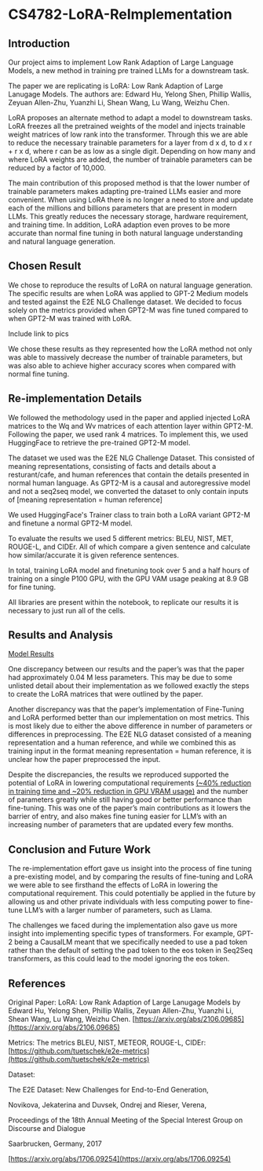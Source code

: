 # CS4782-LoRA-ReImplementation

## Introduction

Our project aims to implement Low Rank Adaption of Large Language Models, a new method in training pre trained LLMs for a downstream task. 

The paper we are replicating is LoRA: Low Rank Adaption of Large Lanugage Models. The authors are: Edward Hu, Yelong Shen, Phillip Wallis, Zeyuan Allen-Zhu, Yuanzhi Li, Shean Wang, Lu Wang, Weizhu Chen.

LoRA proposes an alternate method to adapt a model to downstream tasks. LoRA freezes all the pretrained weights of the model and injects trainable weight matrices of low rank into the transformer. Through this we are able to reduce the necessary trainable parameters for a layer from d x d, to d x r + r x d, where r can be as low as a single digit. Depending on how many and where LoRA weights are added, the number of trainable parameters can be reduced by a factor of 10,000.

The main contribution of this proposed method is that the lower number of trainable parameters makes adapting pre-trained LLMs easier and more convenient. When using LoRA there is no longer a need to store and update each of the millions and billions parameters that are present in modern LLMs. This greatly reduces the necessary storage, hardware requirement, and training time. In addition, LoRA adaption even proves to be more accurate than normal fine tuning in both natural language understanding and natural language generation.

## Chosen Result

We chose to reproduce the results of LoRA on natural language generation. The specific results are when LoRA was applied to GPT-2 Medium models and tested against the E2E NLG Challenge dataset. We decided to focus solely on the metrics provided when GPT2-M was fine tuned compared to when GPT2-M was trained with LoRA.

Include link to pics

We chose these results as they represented how the LoRA method not only was able to massively decrease the number of trainable parameters, but was also able to achieve higher accuracy scores when compared with normal fine tuning.

## Re-implementation Details

We followed the methodology used in the paper and applied injected LoRA matrices to the Wq and Wv matrices of each attention layer within GPT2-M. Following the paper, we used rank 4 matrices. To implement this, we used HuggingFace to retrieve the pre-trained GPT2-M model. 

The dataset we used was the E2E NLG Challenge Dataset. This consisted of meaning representations, consisting of facts and details about a resturant/cafe, and human references that contain the details presented in normal human language. As GPT2-M is a causal and autoregressive model and not a seq2seq model, we converted the dataset to only contain inputs of [meaning representation = human reference] 

We used HuggingFace's Trainer class to train both a LoRA variant GPT2-M and finetune a normal GPT2-M model. 

To evaluate the results we used 5 different metrics: BLEU, NIST, MET, ROUGE-L, and CIDEr. All of which compare a given sentence and calculate how similar/accurate it is given reference sentences.

In total, training LoRA model and finetuning took over 5 and a half hours of training on a single P100 GPU, with the GPU VAM usage peaking at 8.9 GB for fine tuning.

All libraries are present within the notebook, to replicate our results it is necessary to just run all of the cells.

## Results and Analysis

[Model Results](/results/model_results.PNG)

One discrepancy between our results and the paper’s was that the paper had approximately 0.04 M less parameters. This may be due to some unlisted detail about their implementation as we followed exactly the steps to create the LoRA matrices that were outlined by the paper.

Another discrepancy was that the paper’s implementation of Fine-Tuning and LoRA performed better than our implementation on most metrics. This is most likely due to either the above difference in number of parameters or differences in preprocessing. The E2E NLG dataset consisted of a meaning representation and a human reference, and while we combined this as training input in the format meaning representation = human reference, it is unclear how the paper preprocessed the input.

Despite the discrepancies, the results we reproduced supported the potential of LoRA in lowering computational requirements [(~40% reduction in training time and ~20% reduction in GPU VRAM usage)](results/model_runtime.PNG) and the number of parameters greatly while still having good or better performance than fine-tuning. This was one of the paper’s main contributions as it lowers the barrier of entry, and also makes fine tuning easier for LLM’s with an increasing number of parameters that are updated every few months.

## Conclusion and Future Work

The re-implementation effort gave us insight into the process of fine tuning a pre-existing model, and by comparing the results of fine-tuning and LoRA we were able to see firsthand the effects of LoRA in lowering the computational requirement. This could potentially be applied in the future by allowing us and other private individuals with less computing power to fine-tune LLM’s with a larger number of parameters, such as Llama.

The challenges we faced during the implementation also gave us more insight into implementing specific types of transformers. For example, GPT-2 being a CausalLM meant that we specifically needed to use a pad token rather than the default of setting the pad token to the eos token in Seq2Seq transformers, as this could lead to the model ignoring the eos token.

## References

Original Paper: LoRA: Low Rank Adaption of Large Lanugage Models by Edward Hu, Yelong Shen, Phillip Wallis, Zeyuan Allen-Zhu, Yuanzhi Li, Shean Wang, Lu Wang, Weizhu Chen. [https://arxiv.org/abs/2106.09685](https://arxiv.org/abs/2106.09685)

Metrics: The metrics BLEU, NIST, METEOR, ROUGE-L, CIDEr: [https://github.com/tuetschek/e2e-metrics](https://github.com/tuetschek/e2e-metrics)

Dataset: 

  The E2E Dataset: New Challenges for End-to-End Generation,
  
  Novikova, Jekaterina and Duvsek, Ondrej and Rieser, Verena,
  
  Proceedings of the 18th Annual Meeting of the Special Interest Group on Discourse and Dialogue
  
  Saarbrucken, Germany, 2017
  
  [https://arxiv.org/abs/1706.09254](https://arxiv.org/abs/1706.09254)





